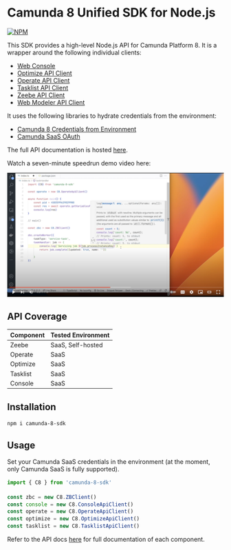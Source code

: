 # Camunda 8 Unified SDK for Node.js

[![NPM](https://nodei.co/npm/camunda-8-sdk.png)](https://npmjs.org/package/camunda-8-sdk) 

This SDK provides a high-level Node.js API for Camunda Platform 8. It is a wrapper around the following individual clients:

- [Web Console](https://github.com/camunda-community-hub/console-client-node-js)
- [Optimize API Client](https://github.com/camunda-community-hub/optimize-client-node-js)
- [Operate API Client](https://github.com/camunda-community-hub/operate-client-node-js)
- [Tasklist API Client](https://github.com/camunda-community-hub/tasklist-client-node-js)
- [Zeebe API Client](https://github.com/camunda-community-hub/zeebe-client-node-js)
- [Web Modeler API Client](https://github.com/camunda-community-hub/modeler-client-node-js)

It uses the following libraries to hydrate credentials from the environment:

- [Camunda 8 Credentials from Environment](https://github.com/camunda-community-hub/camunda-8-credentials-from-env)
- [Camunda SaaS OAuth](https://github.com/camunda-community-hub/camunda-saas-oauth-nodejs)

The full API documentation is hosted [here](https://camunda-community-hub.github.io/camunda-8-sdk-node-js/). 

Watch a seven-minute speedrun demo video here:

[![](./img/video.png)](https://www.youtube.com/watch?v=A-P6upPCQWA)

## API Coverage

| Component   | Tested Environment  |
|---|---|
| Zeebe  | SaaS, Self-hosted  |
| Operate  | SaaS  | 
| Optimize  | SaaS  | 
| Tasklist  |  SaaS  |
| Console   |  SaaS  |

## Installation

```bash
npm i camunda-8-sdk
```

## Usage

Set your Camunda SaaS credentials in the environment (at the moment, only Camunda SaaS is fully supported).

```typescript
import { C8 } from 'camunda-8-sdk'

const zbc = new C8.ZBClient()
const console = new C8.ConsoleApiClient()
const operate = new C8.OperateApiClient()
const optimize = new C8.OptimizeApiClient()
const tasklist = new C8.TasklistApiClient()
```

Refer to the API docs [here](https://camunda-community-hub.github.io/camunda-8-sdk-node-js/) for full documentation of each component.
